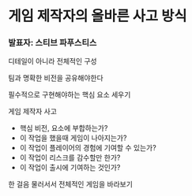 # 게임 제작자의 올바른 사고 방식
### 발표자: 스티브 파푸스티스

디테일이 아니라 전체적인 구성

팀과 명확한 비전을 공유해야한다

필수적으로 구현해야하는 핵심 요소 세우기

게임 제작자 사고
* 핵심 비전, 요소에 부합하는가?
* 이 작업을 했을때 게임이 나아지는가?
* 이 작업이 플레이어의 경험에 기여할 수 있는가?
* 이 작업이 리스크를 감수할만 한가?
* 이 작업이 출시에 기여하는 것인가?

한 걸음 물러서서 전체적인 게임을 바라보기
